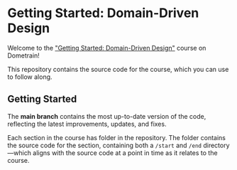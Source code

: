 # Getting Started: Domain-Driven Design

Welcome to the ["Getting Started: Domain-Driven Design"](https://dometrain.com/course/getting-started-domain-driven-design-ddd?ref=dometrain-github&promo=getting-started-domain-driven-design) course on Dometrain! 

This repository contains the source code for the course, which you can use to follow along.

## Getting Started

The **main branch** contains the most up-to-date version of the code, reflecting the latest improvements, updates, and fixes. 

Each section in the course has folder in the repository. The folder contains the source code for the section, containing both a `/start` and `/end` directory—which aligns with the source code at a point in time as it relates to the course.
